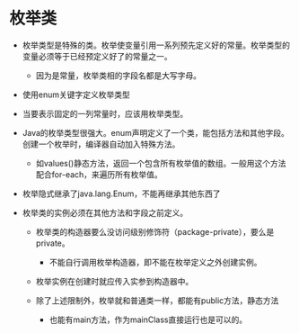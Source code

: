 # 枚举类

- 枚举类型是特殊的类。枚举使变量引用一系列预先定义好的常量。枚举类型的变量必须等于已经预定义好了的常量之一。

  - 因为是常量，枚举类相的字段名都是大写字母。

- 使用enum关键字定义枚举类型

- 当要表示固定的一列常量时，应该用枚举类型。

- Java的枚举类型很强大。enum声明定义了一个类，能包括方法和其他字段。创建一个枚举时，编译器自动加入特殊方法。

  - 如values()静态方法，返回一个包含所有枚举值的数组。一般用这个方法配合for-each，来遍历所有枚举值。

- 枚举隐式继承了java.lang.Enum，不能再继承其他东西了

- 枚举类的实例必须在其他方法和字段之前定义。

  - 枚举类的构造器要么没访问级别修饰符（package-private），要么是private。

    - 不能自行调用枚举构造器，即不能在枚举定义之外创建实例。

  - 枚举实例在创建时就应传入实参到构造器中。

  - 除了上述限制外，枚举就和普通类一样，都能有public方法，静态方法

    - 也能有main方法，作为mainClass直接运行也是可以的。
